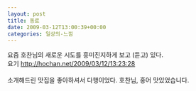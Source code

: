```yaml
---
layout: post
title: 동료
date: 2009-03-12T13:00:39+00:00
categories: 일상의-느낌
---
```

요즘 호찬님의 새로운 시도를 흥미진지하게 보고 (듣고) 있다.<br />
요기 <a title="[http://hochan.net/2009/03/12/13:23:28]로 이동합니다." target="_blank" href="http://hochan.net/2009/03/12/13:23:28">http://hochan.net/2009/03/12/13:23:28</a><br />
<br />
소개해드린 맛집을 좋아하셔서 다행이었다. 호찬님, 홍어 맛있었습니다.<br />
<br />

